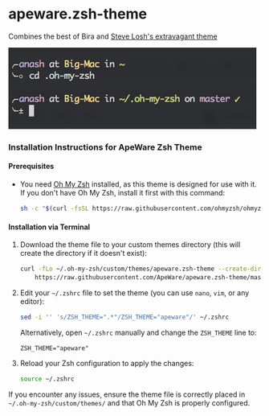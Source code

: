 # apeware.zsh-theme
Combines the best of Bira and [Steve Losh's extravagant theme](https://stevelosh.com/blog/2010/02/my-extravagant-zsh-prompt/)

![screenshot](theme_preview.png)

### Installation Instructions for ApeWare Zsh Theme

#### Prerequisites
- You need [Oh My Zsh](https://ohmyz.sh/) installed, as this theme is designed for use with it. If you don't have Oh My Zsh, install it first with this command:

  ```bash
  sh -c "$(curl -fsSL https://raw.githubusercontent.com/ohmyzsh/ohmyzsh/master/tools/install.sh)"
  ```

#### Installation via Terminal
1. Download the theme file to your custom themes directory (this will create the directory if it doesn't exist):

   ```bash
   curl -fLo ~/.oh-my-zsh/custom/themes/apeware.zsh-theme --create-dirs \
       https://raw.githubusercontent.com/ApeWare/apeware.zsh-theme/master/apeware.zsh-theme
   ```

2. Edit your `~/.zshrc` file to set the theme (you can use `nano`, `vim`, or any editor):

   ```bash
   sed -i '' 's/ZSH_THEME=".*"/ZSH_THEME="apeware"/' ~/.zshrc
   ```

   Alternatively, open `~/.zshrc` manually and change the `ZSH_THEME` line to:
   
   ```
   ZSH_THEME="apeware"
   ```

3. Reload your Zsh configuration to apply the changes:

   ```bash
   source ~/.zshrc
   ```

If you encounter any issues, ensure the theme file is correctly placed in `~/.oh-my-zsh/custom/themes/` and that Oh My Zsh is properly configured.
